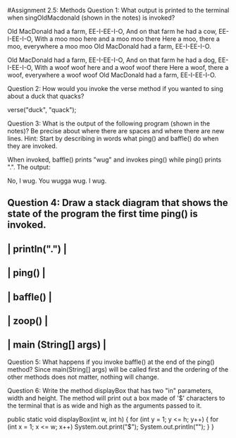#Assignment 2.5: Methods
Question 1: What output is printed to the terminal when singOldMacdonald (shown in the notes) is invoked?

Old MacDonald had a farm, EE-I-EE-I-O,
And on that farm he had a cow, EE-I-EE-I-O,
With a moo moo here and a moo moo there
Here a moo, there a moo, everywhere a moo moo
Old MacDonald had a farm, EE-I-EE-I-O.

Old MacDonald had a farm, EE-I-EE-I-O,
And on that farm he had a dog, EE-I-EE-I-O,
With a woof woof here and a woof woof there
Here a woof, there a woof, everywhere a woof woof
Old MacDonald had a farm, EE-I-EE-I-O.

Question 2: How would you invoke the verse method if you wanted to sing about a duck that quacks?

verse("duck", "quack");

Question 3: What is the output of the following program (shown in the notes)? Be precise about where there are spaces and where there are new lines. Hint: Start by describing in words what ping() and baffle() do when they are invoked.

When invoked, baffle() prints "wug" and invokes ping() while ping() prints ".". The output:

No, I wug.
You wugga wug.
I wug.

Question 4: Draw a stack diagram that shows the state of the program the first time ping() is invoked.
 ----------------------
| println(".")         |
 ----------------------
| ping()               |
 ----------------------
| baffle()             |
 ----------------------
| zoop()               |
 ----------------------
| main (String[] args) |
 ----------------------
 
Question 5: What happens if you invoke baffle() at the end of the ping() method? 
Since main(String[] args) will be called first and the ordering of the other methods does not matter, nothing will change.
 
Question 6: Write the method displayBox that has two "in" parameters, width and height. The method will print out a box made of '$' characters to the terminal that is as wide and high as the arguments passed to it.
 
public static void displayBox(int w, int h) {
    for (int y = 1; y <= h; y++) {
        for (int x = 1; x <= w; x++) System.out.print("$");
        System.out.println("");
    }
}

